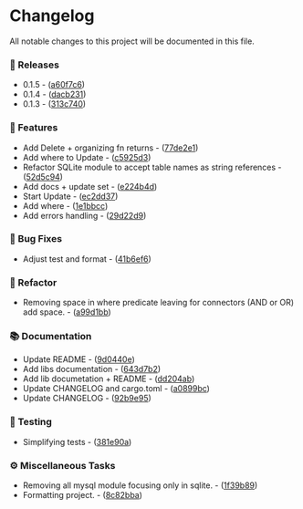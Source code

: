 # Changelog

All notable changes to this project will be documented in this file.


### 📢 Releases

- 0.1.5 - ([a60f7c6](https://github.com/lumus-team/lumus-sql-builder/commit/a60f7c638ca0ea5c9d9eaad67f396859eae189fd))
- 0.1.4 - ([dacb231](https://github.com/lumus-team/lumus-sql-builder/commit/dacb2317affc283648f20ce863b7400a4a9ed51f))
- 0.1.3 - ([313c740](https://github.com/lumus-team/lumus-sql-builder/commit/313c740e12decd54f69f3f59f4e8bfe2c362850d))

### 🚀 Features

- Add Delete + organizing fn returns - ([77de2e1](https://github.com/lumus-team/lumus-sql-builder/commit/77de2e1965b05e7df373c693a554f2a9a341c179))
- Add where to Update - ([c5925d3](https://github.com/lumus-team/lumus-sql-builder/commit/c5925d340bfa86133a79a960d98c3425c0973afc))
- Refactor SQLite module to accept table names as string references - ([52d5c94](https://github.com/lumus-team/lumus-sql-builder/commit/52d5c943591cc72968a12083dd6c19bf04d944a3))
- Add docs + update set - ([e224b4d](https://github.com/lumus-team/lumus-sql-builder/commit/e224b4d1f4eaac9cf8fa8cbb06cd877d82d84cf8))
- Start Update - ([ec2dd37](https://github.com/lumus-team/lumus-sql-builder/commit/ec2dd3741a5f2d7c1211c0e0300eee4ccec4e07e))
- Add where - ([1e1bbcc](https://github.com/lumus-team/lumus-sql-builder/commit/1e1bbcc24268a6fd0fac050b70d476bf780c3e1d))
- Add errors handling - ([29d22d9](https://github.com/lumus-team/lumus-sql-builder/commit/29d22d9a62badcd8b42910482f8144e66f9c0846))

### 🐛 Bug Fixes

- Adjust test and format - ([41b6ef6](https://github.com/lumus-team/lumus-sql-builder/commit/41b6ef6105c4dc9c83b69610ad1893d0269c488c))

### 🚜 Refactor

- Removing space in where predicate leaving for connectors (AND or OR) add space. - ([a99d1bb](https://github.com/lumus-team/lumus-sql-builder/commit/a99d1bb8f7b41607a4c44b48f674ec0d370d64ed))

### 📚 Documentation

- Update README - ([9d0440e](https://github.com/lumus-team/lumus-sql-builder/commit/9d0440ec59b4e392ca345de37fa50db7b36a9da9))
- Add libs documentation - ([643d7b2](https://github.com/lumus-team/lumus-sql-builder/commit/643d7b26decb976e13914d2fa7d5b447fcf6f49e))
- Add lib documetation + README - ([dd204ab](https://github.com/lumus-team/lumus-sql-builder/commit/dd204ab219d99c4ad563bfb60c196e3a5d493fd0))
- Update CHANGELOG and cargo.toml - ([a0899bc](https://github.com/lumus-team/lumus-sql-builder/commit/a0899bc07bdd86932c01aa31865cb9e0ceedb7b1))
- Update CHANGELOG - ([92b9e95](https://github.com/lumus-team/lumus-sql-builder/commit/92b9e952ebfad5e88919157ca3ba36f6a8e97aa6))

### 🧪 Testing

- Simplifying tests - ([381e90a](https://github.com/lumus-team/lumus-sql-builder/commit/381e90a28dcfc38adfe9e8fdc577b8f4213d1707))

### ⚙️ Miscellaneous Tasks

- Removing all mysql module focusing only in sqlite. - ([1f39b89](https://github.com/lumus-team/lumus-sql-builder/commit/1f39b8923924e8127a7061d9a3ea768444f88bf9))
- Formatting project. - ([8c82bba](https://github.com/lumus-team/lumus-sql-builder/commit/8c82bba4c92f8408c8a1b20f683b1455b93754c3))

<!-- generated by git-cliff -->
